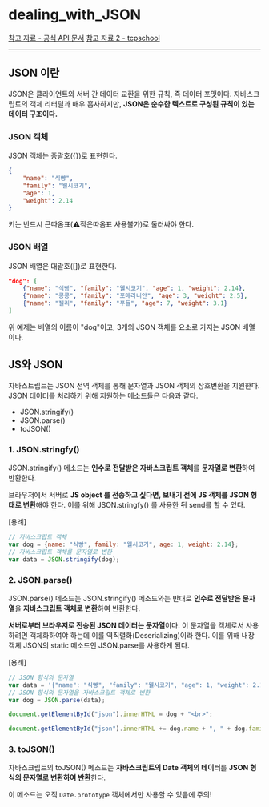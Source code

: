 # dealing_with_JSON

[참고 자료 - 공식 API 문서](https://developer.mozilla.org/ko/docs/Learn/JavaScript/Objects/JSON)
[참고 자료 2 - tcpschool](http://tcpschool.com/json/json_basic_structure)

---

## JSON 이란

JSON은 클라이언트와 서버 간 데이터 교환을 위한 규칙, 즉 데이터 포맷이다.
자바스크립트의 객체 리터럴과 매우 흡사하지만, **JSON은 순수한 텍스트로 구성된 규칙이 있는 데이터 구조이다.**

### JSON 객체

JSON 객체는 중괄호({})로 표현한다.

```json
{
    "name": "식빵",
    "family": "웰시코기",
    "age": 1,
    "weight": 2.14
}
```

키는 반드시 큰따옴표(⚠️작은따옴표 사용불가)로 둘러싸야 한다.

### JSON 배열

JSON 배열은 대괄호([])로 표현한다.

```json
"dog": [
    {"name": "식빵", "family": "웰시코기", "age": 1, "weight": 2.14},
    {"name": "콩콩", "family": "포메라니안", "age": 3, "weight": 2.5},
    {"name": "젤리", "family": "푸들", "age": 7, "weight": 3.1}
]
```

위 예제는 배열의 이름이 "dog"이고, 3개의 JSON 객체를 요소로 가지는 JSON 배열이다.

## JS와 JSON

자바스트립트는 JSON 전역 객체를 통해 문자열과 JSON 객체의 상호변환을 지원한다.
JSON 데이터를 처리하기 위해 지원하는 메소드들은 다음과 같다. 

- JSON.stringify()
- JSON.parse()
- toJSON()

### 1. JSON.stringfy()

JSON.stringify() 메소드는 **인수로 전달받은 자바스크립트 객체**를 **문자열로 변환**하여 반환한다.

브라우저에서 서버로 **JS object 를 전송하고 싶다면, 보내기 전에 JS 객체를 JSON 형태로 변환**해야 한다. 이를 위해 JSON.stringfy() 를 사용한 뒤 send를 할 수 있다.

[용례]

```js
// 자바스크립트 객체
var dog = {name: "식빵", family: "웰시코기", age: 1, weight: 2.14}; 
// 자바스크립트 객체를 문자열로 변환
var data = JSON.stringify(dog);
```

### 2. JSON.parse()
JSON.parse() 메소드는 JSON.stringify() 메소드와는 반대로 **인수로 전달받은 문자열**을 **자바스크립트 객체로 변환**하여 반환한다.

**서버로부터 브라우저로 전송된 JSON 데이터는 문자열**이다. 이 문자열을 객체로서 사용하려면 객체화하여야 하는데 이를 역직렬화(Deserializing)이라 한다. 이를 위해 내장 객체 JSON의 static 메소드인 JSON.parse를 사용하게 된다.

[용례]

```js
// JSON 형식의 문자열
var data = '{"name": "식빵", "family": "웰시코기", "age": 1, "weight": 2.14}';
// JSON 형식의 문자열을 자바스크립트 객체로 변환
var dog = JSON.parse(data); 

document.getElementById("json").innerHTML = dog + "<br>";

document.getElementById("json").innerHTML += dog.name + ", " + dog.family;
```

### 3. toJSON()

자바스크립트의 toJSON() 메소드는 **자바스크립트의 Date 객체의 데이터**를 **JSON 형식의 문자열로 변환하여 반환**한다.

이 메소드는 오직 `Date.prototype` 객체에서만 사용할 수 있음에 주의!